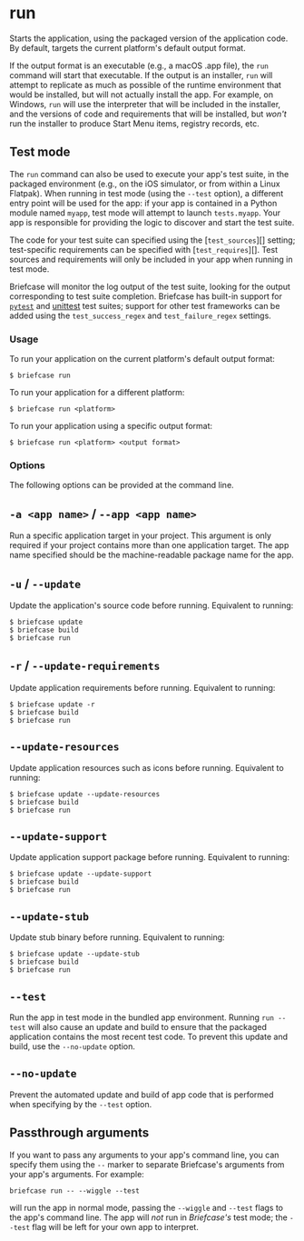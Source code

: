 # run

Starts the application, using the packaged version of the application code. By default, targets the current platform's default output format.

If the output format is an executable (e.g., a macOS .app file), the `run` command will start that executable. If the output is an installer, `run` will attempt to replicate as much as possible of the runtime environment that would be installed, but will not actually install the app. For example, on Windows, `run` will use the interpreter that will be included in the installer, and the versions of code and requirements that will be installed, but *won't* run the installer to produce Start Menu items, registry records, etc.

## Test mode

The `run` command can also be used to execute your app's test suite, in the packaged environment (e.g., on the iOS simulator, or from within a Linux Flatpak). When running in test mode (using the `--test` option), a different entry point will be used for the app: if your app is contained in a Python module named `myapp`, test mode will attempt to launch `tests.myapp`. Your app is responsible for providing the logic to discover and start the test suite.

The code for your test suite can specified using the [`test_sources`][] setting; test-specific requirements can be specified with [`test_requires`][]. Test sources and requirements will only be included in your app when running in test mode.

Briefcase will monitor the log output of the test suite, looking for the output corresponding to test suite completion. Briefcase has built-in support for [`pytest`](https://docs.pytest.org/en/latest) and [unittest](https://docs.python.org/3/library/unittest.html) test suites; support for other test frameworks can be added using the `test_success_regex` and `test_failure_regex` settings.

### Usage

To run your application on the current platform's default output format:

```console
$ briefcase run
```

To run your application for a different platform:

```console
$ briefcase run <platform>
```

To run your application using a specific output format:

```console
$ briefcase run <platform> <output format>
```

### Options

The following options can be provided at the command line.

## `-a <app name>` / `--app <app name>`

Run a specific application target in your project. This argument is only required if your project contains more than one application target. The app name specified should be the machine-readable package name for the app.

## `-u` / `--update`

Update the application's source code before running. Equivalent to running:

```console
$ briefcase update
$ briefcase build
$ briefcase run
```

## `-r` / `--update-requirements`

Update application requirements before running. Equivalent to running:

```console
$ briefcase update -r
$ briefcase build
$ briefcase run
```

## `--update-resources`

Update application resources such as icons before running. Equivalent to running:

```console
$ briefcase update --update-resources
$ briefcase build
$ briefcase run
```

## `--update-support`

Update application support package before running. Equivalent to running:

```console
$ briefcase update --update-support
$ briefcase build
$ briefcase run
```

## `--update-stub`

Update stub binary before running. Equivalent to running:

```console
$ briefcase update --update-stub
$ briefcase build
$ briefcase run
```

## `--test`

Run the app in test mode in the bundled app environment. Running `run --test` will also cause an update and build to ensure that the packaged application contains the most recent test code. To prevent this update and build, use the `--no-update` option.

## `--no-update`

Prevent the automated update and build of app code that is performed when specifying by the `--test` option.

## Passthrough arguments

If you want to pass any arguments to your app's command line, you can specify them using the `--` marker to separate Briefcase's arguments from your app's arguments. For example:

```console
briefcase run -- --wiggle --test
```

will run the app in normal mode, passing the `--wiggle` and `--test` flags to the app's command line. The app will *not* run in *Briefcase's* test mode; the `--test` flag will be left for your own app to interpret.
